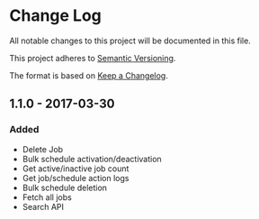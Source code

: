 # Change Log
All notable changes to this project will be documented in this file.

This project adheres to [Semantic Versioning](http://semver.org/).

The format is based on [Keep a Changelog](http://keepachangelog.com/).

## 1.1.0 - 2017-03-30

### Added
- Delete Job
- Bulk schedule activation/deactivation
- Get active/inactive job count
- Get job/schedule action logs
- Bulk schedule deletion
- Fetch all jobs
- Search API
